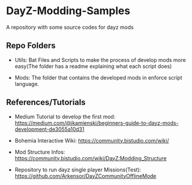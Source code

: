 # DayZ-Modding-Samples

A repository with some source codes for dayz mods

## Repo Folders

- Utils: Bat Files and Scripts to make the process of develop mods more easy(The folder has a readme explaining what each script does) 

- Mods: The folder that contains the developed mods in enforce script language.

## References/Tutorials

- Medium Tutorial to develop the first mod: 
https://medium.com/@jkamienski/beginners-guide-to-dayz-mods-development-de3055a10d31

- Bohemia Interactive Wiki: 
https://community.bistudio.com/wiki/

- Mod Structure Infos:
https://community.bistudio.com/wiki/DayZ:Modding_Structure

- Repository to run dayz single player Missions(Test):
https://github.com/Arkensor/DayZCommunityOfflineMode